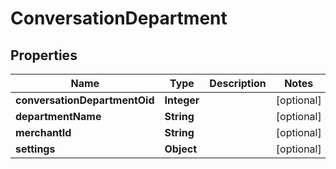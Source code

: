 

# ConversationDepartment


## Properties

| Name | Type | Description | Notes |
|------------ | ------------- | ------------- | -------------|
|**conversationDepartmentOid** | **Integer** |  |  [optional] |
|**departmentName** | **String** |  |  [optional] |
|**merchantId** | **String** |  |  [optional] |
|**settings** | **Object** |  |  [optional] |



